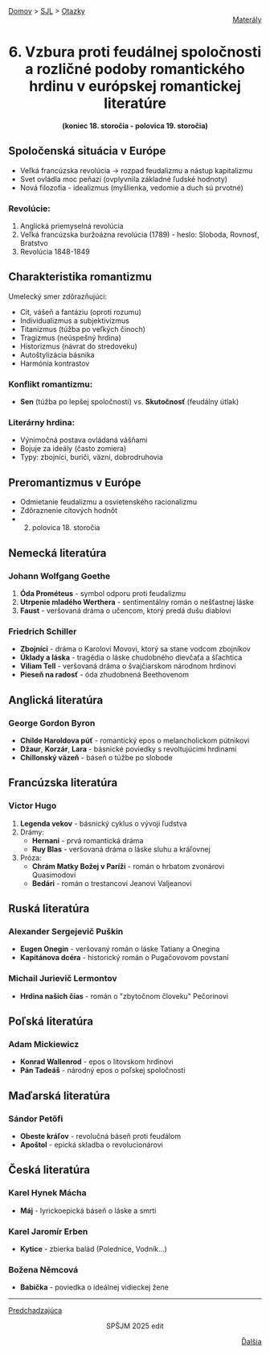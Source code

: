 <div align="center">
    <div align="left">
        <a href="/README.md">Domov</a>
        >
        <a href="../SLOVENCINA.md">SJL</a>
        >
        <a href="../ustne-otazky.md">Otazky</a>
    </div>
    <div align="right">
        <a href="https://drive.google.com/drive/folders/1hWhZNvgWC-8cb7jK5zRorX9WfCzyq_WF?usp=sharing">Materály</a>
    </div>

# 6. Vzbura proti feudálnej spoločnosti a rozličné podoby romantického hrdinu v európskej romantickej literatúre
**(koniec 18. storočia - polovica 19. storočia)**
</div>

## Spoločenská situácia v Európe
- Veľká francúzska revolúcia → rozpad feudalizmu a nástup kapitalizmu
- Svet ovládla moc peňazí (ovplyvnila základné ľudské hodnoty)
- Nová filozofia - idealizmus (myšlienka, vedomie a duch sú prvotné)

### Revolúcie:
1. Anglická priemyselná revolúcia
2. Veľká francúzska buržoázna revolúcia (1789) - heslo: Sloboda, Rovnosť, Bratstvo
3. Revolúcia 1848-1849

## Charakteristika romantizmu
Umelecký smer zdôrazňujúci:
- Cit, vášeň a fantáziu (oproti rozumu)
- Individualizmus a subjektivizmus
- Titanizmus (túžba po veľkých činoch)
- Tragizmus (neúspešný hrdina)
- Historizmus (návrat do stredoveku)
- Autoštylizácia básnika
- Harmónia kontrastov

### Konflikt romantizmu:
- **Sen** (túžba po lepšej spoločnosti) vs. **Skutočnosť** (feudálny útlak)

### Literárny hrdina:
- Výnimočná postava ovládaná vášňami
- Bojuje za ideály (často zomiera)
- Typy: zbojníci, buriči, väzni, dobrodruhovia

## Preromantizmus v Európe
- Odmietanie feudalizmu a osvietenského racionalizmu
- Zdôraznenie citových hodnôt
- 2. polovica 18. storočia

## Nemecká literatúra
### Johann Wolfgang Goethe
1. **Óda Prométeus** - symbol odporu proti feudalizmu
2. **Utrpenie mladého Werthera** - sentimentálny román o nešťastnej láske
3. **Faust** - veršovaná dráma o učencom, ktorý predá dušu diablovi

### Friedrich Schiller
- **Zbojníci** - dráma o Karolovi Movovi, ktorý sa stane vodcom zbojníkov
- **Úklady a láska** - tragédia o láske chudobného dievčaťa a šľachtica
- **Viliam Tell** - veršovaná dráma o švajčiarskom národnom hrdinovi
- **Pieseň na radosť** - óda zhudobnená Beethovenom

## Anglická literatúra
### George Gordon Byron
- **Childe Haroldova púť** - romantický epos o melancholickom pútnikovi
- **Džaur**, **Korzár**, **Lara** - básnické poviedky s revoltujúcimi hrdinami
- **Chillonský väzeň** - báseň o túžbe po slobode

## Francúzska literatúra
### Victor Hugo
1. **Legenda vekov** - básnický cyklus o vývoji ľudstva
2. Drámy:
   - **Hernani** - prvá romantická dráma
   - **Ruy Blas** - veršovaná dráma o láske sluhu a kráľovnej
3. Próza:
   - **Chrám Matky Božej v Paríži** - román o hrbatom zvonárovi Quasimodovi
   - **Bedári** - román o trestancovi Jeanovi Valjeanovi

## Ruská literatúra
### Alexander Sergejevič Puškin
- **Eugen Onegin** - veršovaný román o láske Tatiany a Onegina
- **Kapitánova dcéra** - historický román o Pugačovovom povstaní

### Michail Jurievič Lermontov
- **Hrdina našich čias** - román o "zbytočnom človeku" Pečorinovi

## Poľská literatúra
### Adam Mickiewicz
- **Konrad Wallenrod** - epos o litovskom hrdinovi
- **Pán Tadeáš** - národný epos o poľskej spoločnosti

## Maďarská literatúra
### Sándor Petőfi
- **Obeste kráľov** - revolučná báseň proti feudálom
- **Apoštol** - epická skladba o revolucionárovi

## Česká literatúra
### Karel Hynek Mácha
- **Máj** - lyrickoepická báseň o láske a smrti

### Karel Jaromír Erben
- **Kytice** - zbierka balád (Polednice, Vodník...)

### Božena Němcová
- **Babička** - poviedka o ideálnej vidieckej žene
---
<div align="left">

[Predchadzajúca](05.md)
</div>
<div align="center">
SPŠJM 2025 edit
</div>
<div align="right">

[Ďalšia](07.md)
</div>